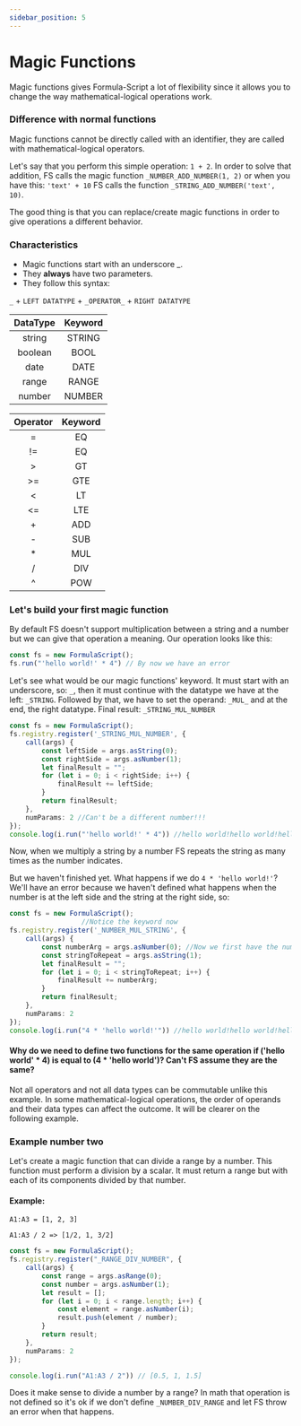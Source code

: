 ```yaml
---
sidebar_position: 5
---
```

# Magic Functions
Magic functions gives Formula-Script a lot of flexibility since it allows you to change the way mathematical-logical operations work.

### Difference with normal functions
Magic functions cannot be directly called with an identifier, they are called with mathematical-logical operators.

Let's say that you perform this simple operation: ```1 + 2```.
In order to solve that addition, FS calls the magic function ```_NUMBER_ADD_NUMBER(1, 2)``` or when you have this: ```'text' + 10``` FS calls the function ```_STRING_ADD_NUMBER('text', 10)```.

The good thing is that you can replace/create magic functions in order to give operations a different behavior.

### Characteristics
* Magic functions start with an underscore _.
* They **always** have two parameters.
* They follow this syntax:

```_``` + ```LEFT DATATYPE``` + ```_OPERATOR_``` + ```RIGHT DATATYPE```

| DataType | Keyword |
| :---:    | :---:   |
| string | STRING |
| boolean | BOOL |
| date | DATE |
| range | RANGE |
| number | NUMBER |

| Operator | Keyword |
| :---:    | :---:   |
| = | EQ |
| != | EQ |
| \> | GT | 
| \>= | GTE |
| \< | LT |
| \<= | LTE |
| + | ADD |
| - | SUB |
| * | MUL |
| / | DIV |
| ^ | POW |

### Let's build your first magic function
By default FS doesn't support multiplication between a string and a number but we can give that operation a meaning.
Our operation looks like this: 
```ts
const fs = new FormulaScript();
fs.run("'hello world!' * 4") // By now we have an error
```

Let's see what would be our magic functions' keyword. It must start with an underscore, so: ```_```, then it must continue with the datatype we have at the left: ```_STRING```. Followed by that, we have to set the operand: ```_MUL_``` and at the end, the right datatype.
Final result: ```_STRING_MUL_NUMBER```


```ts
const fs = new FormulaScript();
fs.registry.register('_STRING_MUL_NUMBER', {
    call(args) {
        const leftSide = args.asString(0);
        const rightSide = args.asNumber(1);
        let finalResult = "";
        for (let i = 0; i < rightSide; i++) {
            finalResult += leftSide;
        }
        return finalResult;
    },
    numParams: 2 //Can't be a different number!!!
});
console.log(i.run("'hello world!' * 4")) //hello world!hello world!hello world!hello world!
```

Now, when we multiply a string by a number FS repeats the string as many times as the number indicates.

But we haven't finished yet. What happens if we do ```4 * 'hello world!'```?
We'll have an error because we haven't defined what happens when the number is at the left side and the string at the right side, so:

```ts
const fs = new FormulaScript();
                  //Notice the keyword now
fs.registry.register('_NUMBER_MUL_STRING', {
    call(args) {
        const numberArg = args.asNumber(0); //Now we first have the number
        const stringToRepeat = args.asString(1);
        let finalResult = "";
        for (let i = 0; i < stringToRepeat; i++) {
            finalResult += numberArg;
        }
        return finalResult;
    },
    numParams: 2
});
console.log(i.run("4 * 'hello world!'")) //hello world!hello world!hello world!hello world!
```

#### Why do we need to define two functions for the same operation if ('hello world' * 4) is equal to (4 * 'hello world')? Can't FS assume they are the same?
Not all operators and not all data types can be commutable unlike this example. In some mathematical-logical operations, the order of operands and their data types can affect the outcome.
It will be clearer on the following example.

### Example number two
Let's create a magic function that can divide a range by a number. This function must perform a division by a scalar. It must return a range but with each of its components divided by that number.
#### Example: 
```
A1:A3 = [1, 2, 3]

A1:A3 / 2 => [1/2, 1, 3/2]
```

```ts
const fs = new FormulaScript();
fs.registry.register("_RANGE_DIV_NUMBER", {
    call(args) {
        const range = args.asRange(0);
        const number = args.asNumber(1);
        let result = [];
        for (let i = 0; i < range.length; i++) {
            const element = range.asNumber(i);
            result.push(element / number);
        }
        return result;
    },
    numParams: 2
});

console.log(i.run("A1:A3 / 2")) // [0.5, 1, 1.5]
```

Does it make sense to divide a number by a range? In math that operation is not defined so it's ok if we don't define ```_NUMBER_DIV_RANGE``` and let FS throw an error when that happens.